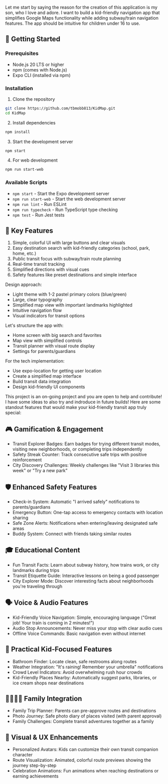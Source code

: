 Let me start by saying the reason for the creation of this application is my son, who I love and adore. I want to build a kid-friendly navigation app that simplifies Google Maps functionality while adding subway/train navigation features. The app should be intuitive for children under 16 to use.

## 🚀 Getting Started

### Prerequisites
- Node.js 20 LTS or higher
- npm (comes with Node.js)
- Expo CLI (installed via npm)

### Installation
1. Clone the repository
```bash
git clone https://github.com/tbmobb813/KidMap.git
cd KidMap
```

2. Install dependencies
```bash
npm install
```

3. Start the development server
```bash
npm start
```

4. For web development
```bash
npm run start-web
```

### Available Scripts
- `npm start` - Start the Expo development server
- `npm run start-web` - Start the web development server
- `npm run lint` - Run ESLint
- `npm run typecheck` - Run TypeScript type checking
- `npm test` - Run Jest tests

## 📱 Key Features
1. Simple, colorful UI with large buttons and clear visuals
2. Easy destination search with kid-friendly categories (school, park, home, etc.)
3. Public transit focus with subway/train route planning
4. Real-time transit tracking
5. Simplified directions with visual cues
6. Safety features like preset destinations and simple interface

Design approach:
- Light theme with 1-2 pastel primary colors (blue/green)
- Large, clear typography
- Simplified map view with important landmarks highlighted
- Intuitive navigation flow
- Visual indicators for transit options

Let's structure the app with:
- Home screen with big search and favorites
- Map view with simplified controls
- Transit planner with visual route display
- Settings for parents/guardians

For the tech implementation:
- Use expo-location for getting user location
- Create a simplified map interface
- Build transit data integration
- Design kid-friendly UI components

This project is an on-going project and you are open to help and contribute! I have some ideas to also try and indroduce in future builds! Here are some standout features that would make your kid-friendly transit app truly special:

## 🎮 Gamification & Engagement
- Transit Explorer Badges: Earn badges for trying different transit modes, visiting new neighborhoods, or completing trips independently
- Safety Streak Counter: Track consecutive safe trips with positive reinforcement
- City Discovery Challenges: Weekly challenges like "Visit 3 libraries this week" or "Try a new park"

## 🛡️ Enhanced Safety Features
- Check-in System: Automatic "I arrived safely" notifications to parents/guardians
- Emergency Button: One-tap access to emergency contacts with location sharing
- Safe Zone Alerts: Notifications when entering/leaving designated safe areas
- Buddy System: Connect with friends taking similar routes

## 🎓 Educational Content
- Fun Transit Facts: Learn about subway history, how trains work, or city landmarks during trips
- Transit Etiquette Guide: Interactive lessons on being a good passenger
- City Explorer Mode: Discover interesting facts about neighborhoods you're traveling through

## 🗣️ Voice & Audio Features
- Kid-Friendly Voice Navigation: Simple, encouraging language ("Great job! Your train is coming in 2 minutes!")
- Audio Stop Announcements: Never miss your stop with clear audio cues
- Offline Voice Commands: Basic navigation even without internet

## 🌟 Practical Kid-Focused Features
- Bathroom Finder: Locate clean, safe restrooms along routes
- Weather Integration: "It's raining! Remember your umbrella" notifications
- Crowd Level Indicators: Avoid overwhelming rush hour crowds
- Kid-Friendly Places Nearby: Automatically suggest parks, libraries, or ice cream shops near destinations

## 👨‍👩‍👧‍👦 Family Integration
- Family Trip Planner: Parents can pre-approve routes and destinations
- Photo Journey: Safe photo diary of places visited (with parent approval)
- Family Challenges: Complete transit adventures together as a family

## 🎨 Visual & UX Enhancements
- Personalized Avatars: Kids can customize their own transit companion character
- Route Visualization: Animated, colorful route previews showing the journey step-by-step
- Celebration Animations: Fun animations when reaching destinations or earning achievements
